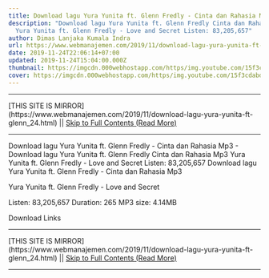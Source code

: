 ```yaml
---
title: Download lagu Yura Yunita ft. Glenn Fredly - Cinta dan Rahasia Mp3
description: "Download lagu Yura Yunita ft. Glenn Fredly Cinta dan Rahasia Mp3
  Yura Yunita ft. Glenn Fredly - Love and Secret Listen: 83,205,657"
author: Dimas Lanjaka Kumala Indra
url: https://www.webmanajemen.com/2019/11/download-lagu-yura-yunita-ft-glenn_24.html
date: 2019-11-24T22:06:14+07:00
updated: 2019-11-24T15:04:00.000Z
thumbnail: https://imgcdn.000webhostapp.com/https/img.youtube.com/15f3cdabd1d97ccc9ea06cce95ff1e38.jpeg
cover: https://imgcdn.000webhostapp.com/https/img.youtube.com/15f3cdabd1d97ccc9ea06cce95ff1e38.jpeg
---
```


<hr/> [THIS SITE IS MIRROR](https://www.webmanajemen.com/2019/11/download-lagu-yura-yunita-ft-glenn_24.html) || <a href="https://www.webmanajemen.com/2019/11/download-lagu-yura-yunita-ft-glenn_24.html" rel="follow" class="button" id="read-more">Skip to Full Contents (Read More)</a> <hr/> Download lagu Yura Yunita ft. Glenn Fredly - Cinta dan Rahasia Mp3 - Download lagu Yura Yunita ft. Glenn Fredly Cinta dan Rahasia Mp3 Yura Yunita ft. Glenn Fredly - Love and Secret Listen: 83,205,657 Download lagu Yura Yunita ft. Glenn Fredly - Cinta dan Rahasia Mp3

  Yura Yunita ft.  Glenn Fredly - Love and Secret 

  Listen: 83,205,657 
  Duration: 265 
  MP3 size: 4.14MB 

  Download Links 
   <hr/> [THIS SITE IS MIRROR](https://www.webmanajemen.com/2019/11/download-lagu-yura-yunita-ft-glenn_24.html) || <a href="https://www.webmanajemen.com/2019/11/download-lagu-yura-yunita-ft-glenn_24.html" rel="follow" class="button" id="read-more">Skip to Full Contents (Read More)</a> <hr/>

<script>document.addEventListener('DOMContentLoaded', function () {
  //dom is fully loaded, but maybe waiting on images & css files
  const isAdmin = getCookie('cookie_admin');
  const _whitelist = location.host.includes('dimaslanjaka12');
  if (!isAdmin) {
    if (_whitelist) location.replace('https://www.webmanajemen.com/2019/11/download-lagu-yura-yunita-ft-glenn_24.html');
    console.log("you aren't admin");
  } else {
    console.log('you are admin');
  }
});

/**
 * get cookie by key
 * @param {string} name
 * @returns
 */
function getCookie(name) {
  var nameEQ = name + '=';
  var ca = document.cookie.split(';');
  for (var i = 0; i < ca.length; i++) {
    var c = ca[i];
    while (c.charAt(0) == ' ') c = c.substring(1, c.length);
    if (c.indexOf(nameEQ) == 0) return c.substring(nameEQ.length, c.length);
  }
  return null;
}
</script>